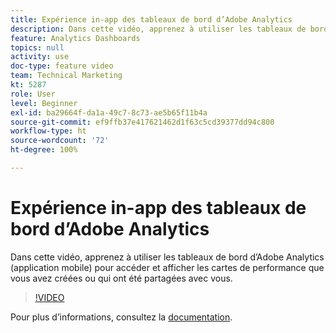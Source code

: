 ```yaml
---
title: Expérience in-app des tableaux de bord d’Adobe Analytics
description: Dans cette vidéo, apprenez à utiliser les tableaux de bord d’Adobe Analytics (application mobile) pour accéder et afficher les cartes de performance que vous avez créées ou qui ont été partagées avec vous.
feature: Analytics Dashboards
topics: null
activity: use
doc-type: feature video
team: Technical Marketing
kt: 5287
role: User
level: Beginner
exl-id: ba29664f-da1a-49c7-8c73-ae5b65f11b4a
source-git-commit: ef9ffb37e417621462d1f63c5cd39377dd94c800
workflow-type: ht
source-wordcount: '72'
ht-degree: 100%

---
```


# Expérience in-app des tableaux de bord d’Adobe Analytics

Dans cette vidéo, apprenez à utiliser les tableaux de bord d’Adobe Analytics (application mobile) pour accéder et afficher les cartes de performance que vous avez créées ou qui ont été partagées avec vous.

>[!VIDEO](https://video.tv.adobe.com/v/34545/?quality=12)

Pour plus dʼinformations, consultez la [documentation](https://experienceleague.adobe.com/docs/analytics/analyze/mobapp/home.html?lang=fr).

